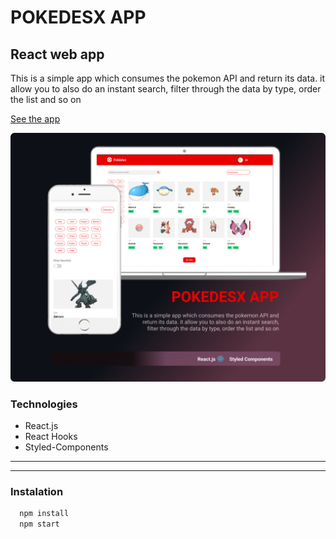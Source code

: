 # POKEDESX APP
## React web app
This is a simple app which consumes the pokemon API and return its data. it allow you to also do an instant search, filter through the data by type, order the list and so on

[See the app](https://mcmpokedex.herokuapp.com)

![RE](RE.png)

### Technologies
* React.js
* React Hooks
* Styled-Components

---
---

### Instalation
```Bash
  npm install
  npm start
```
